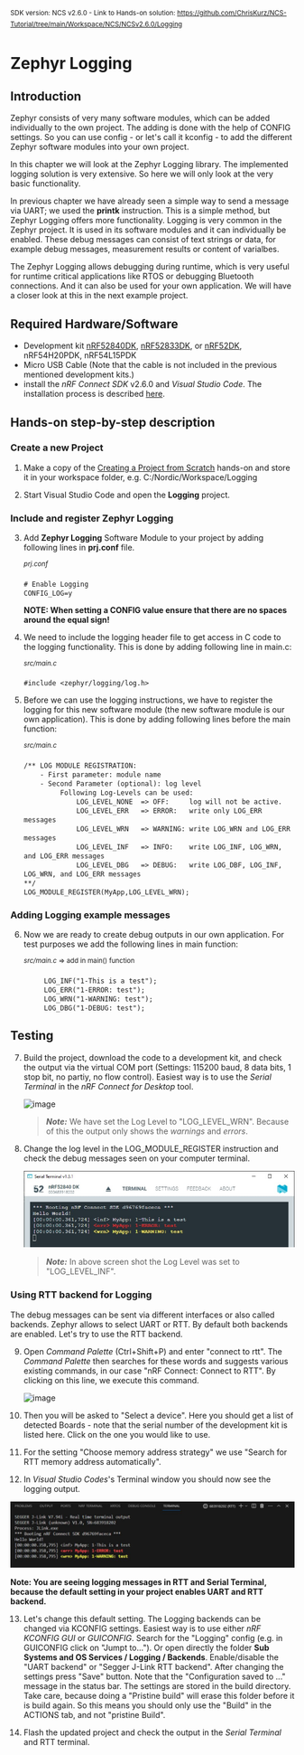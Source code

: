 <sup>SDK version: NCS v2.6.0  -  Link to Hands-on solution: https://github.com/ChrisKurz/NCS-Tutorial/tree/main/Workspace/NCS/NCSv2.6.0/Logging</sup>

# Zephyr Logging

## Introduction

Zephyr consists of very many software modules, which can be added individually to the own project. The adding is done with the help of CONFIG settings. 
So you can use config - or let's call it kconfig - to add the different Zephyr software modules into your own project. 

In this chapter we will look at the Zephyr Logging library. The implemented logging solution is very extensive. So here we will only look at the very basic functionality. 

In previous chapter we have already seen a simple way to send a message via UART; we used the __printk__ instruction. This is a simple method, but Zephyr Logging offers more functionality. Logging is very common in the Zephyr project. It is used in its software modules and it can individually be enabled. These debug messages can consist of text strings or data, for example debug messages, measurement results or content of varialbes. 

The Zephyr Logging allows debugging during runtime, which is very useful for runtime critical applications like RTOS or debugging Bluetooth connections.
And it can also be used for your own application. We will have a closer look at this in the next example project.

## Required Hardware/Software
- Development kit [nRF52840DK](https://www.nordicsemi.com/Products/Development-hardware/nRF52840-DK), [nRF52833DK](https://www.nordicsemi.com/Products/Development-hardware/nRF52833-DK), or [nRF52DK](https://www.nordicsemi.com/Products/Development-hardware/nrf52-dk), nRF54H20PDK, nRF54L15PDK
- Micro USB Cable (Note that the cable is not included in the previous mentioned development kits.)
- install the _nRF Connect SDK_ v2.6.0 and _Visual Studio Code_. The installation process is described [here](https://academy.nordicsemi.com/courses/nrf-connect-sdk-fundamentals/lessons/lesson-1-nrf-connect-sdk-introduction/topic/exercise-1-1/).

## Hands-on step-by-step description 

### Create a new Project

1) Make a copy of the [Creating a Project from Scratch](https://github.com/ChrisKurz/nRF_Connect_SDK/tree/main/Workspace/NCSv2.6.0/hello_world) hands-on and store it in your workspace folder, e.g.  C:/Nordic/Workspace/Logging 

2) Start Visual Studio Code and open the __Logging__ project.

### Include and register Zephyr Logging

3) Add __Zephyr Logging__ Software Module to your project by adding following lines in __prj.conf__ file. 

   <sup>_prj.conf_ </sup>
   
       # Enable Logging
       CONFIG_LOG=y

   __NOTE: When setting a CONFIG value ensure that there are no spaces around the equal sign!__

4) We need to include the logging header file to get access in C code to the logging functionality. This is done by adding following line in main.c:

   <sup>_src/main.c_ </sup>
   
       #include <zephyr/logging/log.h>
       
5) Before we can use the logging instructions, we have to register the logging for this new software module (the new software module is our own application). This is done by adding following lines before the main function:

   <sup>_src/main.c_ </sup>
   
       /** LOG MODULE REGISTRATION:
           - First parameter: module name
           - Second Parameter (optional): log level
                Following Log-Levels can be used:
                    LOG_LEVEL_NONE  => OFF:     log will not be active. 
                    LOG_LEVEL_ERR   => ERROR:   write only LOG_ERR messages
                    LOG_LEVEL_WRN   => WARNING: write LOG_WRN and LOG_ERR messages
                    LOG_LEVEL_INF   => INFO:    write LOG_INF, LOG_WRN, and LOG_ERR messages
                    LOG_LEVEL_DBG   => DEBUG:   write LOG_DBF, LOG_INF, LOG_WRN, and LOG_ERR messages
       **/
       LOG_MODULE_REGISTER(MyApp,LOG_LEVEL_WRN);

### Adding Logging example messages

6) Now we are ready to create debug outputs in our own application. For test purposes we add the following lines in main function:

   <sup>_src/main.c_ => add in main() function </sup>

            LOG_INF("1-This is a test");
            LOG_ERR("1-ERROR: test");
            LOG_WRN("1-WARNING: test");
            LOG_DBG("1-DEBUG: test");
       
## Testing

7) Build the project, download the code to a development kit, and check the output via the virtual COM port (Settings: 115200 baud, 8 data bits, 1 stop bit, no partiy, no flow control). Easiest way is to use the _Serial Terminal_ in the _nRF Connect for Desktop_ tool.

   ![image](images/02_SerialTerminal1-NCSv2.6.0.jpg)

   > **_Note:_** We have set the Log Level to "LOG_LEVEL_WRN". Because of this the output only shows the _warnings_ and _errors_.

8) Change the log level in the LOG_MODULE_REGISTER instruction and check the debug messages seen on your computer terminal.  

   ![image](images/02_SerialTerminal2-NCSv2.6.0.jpg)

   > **_Note:_** In above screen shot the Log Level was set to "LOG_LEVEL_INF". 

### Using RTT backend for Logging

The debug messages can be sent via different interfaces or also called backends. Zephyr allows to select UART or RTT. By default both backends are enabled. Let's try to use the RTT backend. 

9) Open _Command Palette_ (Ctrl+Shift+P) and enter "connect to rtt". The _Command Palette_ then searches for these words and suggests various existing commands, in our case "nRF Connect: Connect to RTT". By clicking on this line, we execute this command. 

   ![image](images/02_CommandPalette-NCSv2.5.2.jpg)

10) Then you will be asked to "Select a device". Here you should get a list of detected Boards - note that the serial number of the development kit is listed here. Click on the one you would like to use.

11) For the setting "Choose memory address strategy" we use "Search for RTT memory address automatically".
  
12) In _Visual Studio Codes_'s Terminal window you should now see the logging output. 

   ![image](images/02_RTT-NCSv2.6.0.jpg)

   __Note: You are seeing logging messages in RTT and Serial Terminal, because the default setting in your project enables UART and RTT backend.__
   
13) Let's change this default setting. The Logging backends can be changed via KCONFIG settings. Easiest way is to use either _nRF KCONFIG GUI_ or _GUICONFIG_. Search for the "Logging" config (e.g. in GUICONFIG click on "Jumpt to..."). Or open directly the folder __Sub Systems and OS Services / Logging / Backends__. Enable/disable the "UART backend" or "Segger J-Link RTT backend". After changing the settings press "Save" button. Note that the "Configuration saved to ..." message in the status bar. The settings are stored in the build directory. Take care, because doing a "Pristine build" will erase this folder before it is build again. So this means you should only use the "Build" in the ACTIONS tab, and not "pristine Build". 

14) Flash the updated project and check the output in the _Serial Terminal_ and RTT terminal.
